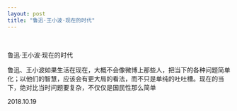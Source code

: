 ```yaml
---
layout: post
title: "鲁迅·王小波·现在的时代"
---
```


  
&nbsp;
&nbsp;


鲁迅·王小波·现在的时代

鲁迅、王小波如果生活在现在，大概不会像微博上那些人，把当下的各种问题简单化；以他们的智慧，应该会有更大局的看法，而不只是单纯的吐吐槽。现在的当下，绝对比当时问题要复杂，不仅仅是国民性那么简单

2018.10.19